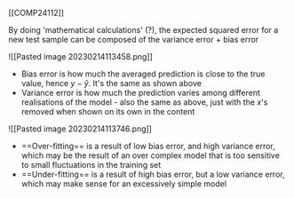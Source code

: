 [[COMP24112]]

By doing 'mathematical calculations' (?), the expected squared error for a new test sample can be composed of the variance error + bias error

![[Pasted image 20230214113458.png]]

- Bias error is how much the averaged prediction is close to the true value, hence $y - \hat{y}$. It's the same as shown above
- Variance error is how much the prediction varies among different realisations of the model - also the same as above, just with the $x$'s removed when shown on its own in the content

![[Pasted image 20230214113746.png]]

- ==Over-fitting== is a result of low bias error, and high variance error, which may be the result of an over complex model that is too sensitive to small fluctuations in the training set
- ==Under-fitting== is a result of high bias error, but a low variance error, which may make sense for an excessively simple model